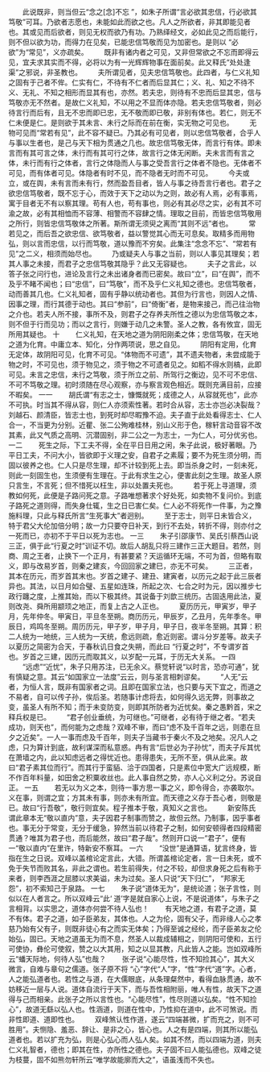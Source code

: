 <!-- { "loadSidebar": true } -->
　　此说既非，则当但云“念之[念]不忘 ”，如朱子所谓“言必欲其忠信，行必欲其笃敬”可耳。乃欲者志愿也，未能如此而欲之也。凡人之所欲者，非其即能见者也。其或见而后欲者，则见无权而欲乃有功。乃熟绎经文，必如此见之而后能行，则不但以欲为功，而得力在见矣，已能忠信笃敬而见为加密也。是则以 “必欲”为“常见”，义亦疏矣。 
　　既非有诸内者之可见，又非但常欲之不忘而即得云见，宜夫求其实而不得，必将以为有一光辉辉物事在面前矣。此又释氏“处处逢渠”之邪说，非圣教也。 
　　夫所谓见者，见夫忠信笃敬也。此四者，与仁义礼知之固有于己者不侔。仁实有仁，不待有不仁者而后显其仁；义、礼、知之不待不义、无礼、不知之相形而显其有也，亦然。若夫忠，则待有不忠而后显其忠，信与笃敬亦无不然者。是故仁义礼知，不以用之不显而体亦隐。若夫忠信笃敬者，则必待言行而后有，且无不忠而即已忠，无不敬而即已敬，非别有体也。若仁，则无不仁未便是仁。是则欲于其未言、未行之际而在前在衡，实无物之可见也。 
　　无物可见而“常若有见”，此不容不疑已。乃其必有可见者，则以忠信笃敬者，合乎人与事以生者也，是己与天下相为贯通之几也。故忠信笃敬无体，而言行有体。即未言而有其可言之体，未行而有其可行之体，故言行之体无闲断。夫未言而有言之体，未行而有行之体者，言行之体隐而人与事之受吾言行之体者不隐也。无体者不可见，而有体者可见。体隐者有时不见，而不隐者无时而不可见。 
　　今夫或立，或在舆，未有言而未有行，然而盈吾目者，皆人与事之待吾言行者也。君子之欲忠信笃敬者，既不忘于心，而效于天下之动以为之则，故必有人焉，必有事焉，寓于目者无不有以察其理。苟有人也，苟有事也，则必有其必尽之实，必有其不可渝之故，必有其相恤而不容薄、相警而不容肆之情。理取之目前，而皆忠信笃敬用之所行，则皆忠信笃敬体之所著。斯所谓无须臾之离而“其则不远”者也。 
　　常若见之，而后吾之欲忠信、欲笃敬者，益以警觉其心而无可息矣。取精多而用物弘，则以言而忠信，以行而笃敬，道以豫而不穷矣。此集注“念念不忘”、“常若有见”之二义，相须而始尽也。 
　　乃或疑夫人与事之当前，则以人事见其理矣；若其人事之未接，而君子之忠信笃敬其隐乎？此又无容疑也。 
　　夫子之言此，以答子张之问行也，进论及言行之未出诸身者而已密矣。故曰“立”，曰“在舆”，而不及乎不睹不闻也；曰“忠信”，曰“笃敬”，而不及乎仁义礼知之德也。忠信笃敬者，动而善其几也。仁义礼知者，固有乎静以统动者也。其但为行言也，则因人之情、因事之理，而行其德于动也。其曰“参前”，曰“倚衡”者，是物来接己，而己往治物之介也。若夫人所不接，事所不及，则君子之存养夫所性之德以为忠信笃敬之本，则不但于行而见功；而以之言行，则嫌于动几之未警。圣人之教，各有攸宜，固无所用其疑也。 
十 
　　仁义礼知，在天地之道为阴阳刚柔之体；忠信笃敬，在天地之道为化育。中庸立本、知化，分作两项说，思之自见。 
　　阴阳有定用，化育无定体，故阴阳可见，化育不可见。“体物而不可遗”，其不遗夫物者，未尝成能于物之时，不可见也，须于物见之，须于物之不可遗者见之。如稻不得水则槁，此即可见。未言之忠信，未行之笃敬，须于所立之前、所驾行之衡边，见不可不忠信、不可不笃敬之理。初时须随在尽心观察，亦与察言观色相近。既则充满目前，应接不暇矣。 
一一
　　胡氏谓“有志之士，慷慨就死；成德之人，从容就死也”，此亦不可执。时当其不得从容，则仁人亦须索性著。若时合从容，志士亦岂必决裂哉？刘越石、颜清臣，皆志士也，到死时却尽暇豫不迫。夫子直于此处看得志士、仁人合一，不当更为分别。近瞿、张二公殉难桂林，别山义形于色，稼轩言动音容不改其素，此又气质之高明、沉潜固别，非二公之一为志士，一为仁人，可分优劣也。 
一二
　　死生之际，下工夫不得，全在平日日用之闲，朱子此说，极好著眼。乃平日工夫，不问大小，皆欲即于义理之安，自君子之素履；要不为死生须分明，而固以彼养之也。仁人只是尽生理，却不计较到死上去。即当杀身之时，一刻未死，则此一刻固生也，生须便有生理在。于此有求生之心，便害此刻之生理。故圣人原只言生，不言死；但不惜死以枉生，非以处置夫死也。 
　　若于死上寻道理，须教如何死，此便是子路问死之意。子路唯想著求个好处死，如卖物不复问价。到底子路死之道则得，而失身仕辄，生之日已害仁矣。仁人必不将死作一件事，为之豫施料理，只此与释氏所言“生死事大”者迥别。 
　　至于志士，则平日未皆合义，特于君父大伦加倍分明；故一力只要夺日补天，到行不去处，转折不得，则亦付之一死而已，亦初不于平日以死为志也。 
一三
　　朱子引邵康节、吴氏引蔡西山说三正，俱于此“行夏之时”训证不切。故后人胡乱只将三建作三正大题目。若然，则商、周之王者，止换下一个正月，有甚要紧？天运循环无端，不可为首，但略有取义，即与改易岁首，则秦之建亥，今回回家之建巳，亦无不可矣。 
　　三正者，其本在历元，而岁首其末也。岁首之建子、建丑、建寅者，以历元之起于此三辰者异也。其法，以日月如合璧、五星如连珠，所起之次、七合之时为元，因以推步七政行躔之度，上推其始，而以下极其终。其说备于刘歆三统历。古固迭用此法，夏则改尧、舜所用颛顼之地正，而复上古之人正也。 
　　夏历历元，甲寅岁，甲子月，先年仲冬。甲寅日，平旦冬至朔。商历历元，甲辰岁，乙丑月，先年季冬。甲辰日，鸡鸣冬至朔。周历历元，甲子岁，甲子月，甲子日，夜半冬至朔。其算：积二人统为一地统，三人统为一天统，愈远则疏，愈近则密。谓斗分岁差等。故夫子以夏历之简密为合天，于春秋讥日食之失朔，而此曰 “行夏之时”，不专谓岁首也。岁首之三建，因历元而取其义，以岁配一元耳，于历无大关系。 
一四
　　“远虑”“近忧”，朱子只用苏注，已无余义。蔡觉轩说“以时言，恐亦可通”，犹有慎疑之意。其云“如国家立一法度”云云，则与圣言相刺谬矣。 
　　“人无”云者，为恒人言，既非有国家者之词。且即在国家立法，也只要与天下宜之，而道之不易者，自可以传子孙，俟后圣。若随事计虑将去，如何得久远无弊，则事故之变，虽圣人有所不知；而于未变防变，则即其所防者为近忧矣。秦之愚黔首，宋之释兵权是已。 
　　“君子创业垂统，为可继也。”可继者，必有待于继之者。“若夫成功，则天也”，而何能为之虑哉？双峰不审，而曰“虑不及千百年之远，则患在旦夕之近矣”。一人一事而虑及千百年，则夫子当藏书于秦火不及之地矣。况凡人之虑，只为算计到底，故利谋深而私意惑。冉有言“后世必为子孙忧”，而夫子斥其忧在萧墙之内，此以知虑远者之得忧近也。患得患失，无所不至，俱从此来。故曰“君子素其位而行”。而其行于蛮貊、洽于四国者，只是素位中宽大广远规模，断不作百年料量，如田舍之积粟收丝也。此人事自然之势，亦人心义利之分。苏说自正。 
一五
　　若无以为义之本，则待一事方思一事之义，即令得合，亦袭取尔。义在事，则谓之宜；方其未有事，则亦未有所宜。而天德之义存于吾心者，则敬是已。故曰“行吾敬”，敬行则宜矣。程子推本于敬，真知义之言也。 
　　新安陈氏谓此章本无“敬以直内”意，夫子因君子制事而赞之，故但云然。乃制事，因乎事者也。事无分于常变，无分于缓急，猝然当前以待君子之制，如何安顿得者四段精密贯通？唯其为君子也，而后能然，故曰“君子哉”。然则开口说一“君子”，便有一“敬以直内”在里许，特新安不察耳。 
一六
　　“没世”是通算语，犹言终身，皆指在生之日说。双峰以盖棺论定言此，大错。所谓盖棺论定者，言一日未死，或不免于失节而败其名，非此之谓也。若生前得失，付之不较，却但求身死之后有称于来者，则李西涯之屈膝以求美谥，未为过矣。圣人只说“天下归仁”， “邦家无怨”，初不索知己于泉路。 
一七
　　朱子说“道体无为”，是统论道；张子言性，则似以在人者言之。所以双峰云“此‘ 道’字是就自家心上说，不是说道体”，与朱子之言相背。以实思之，道体亦何尝不待人弘也！ 
　　有天地之道，有君子之道，莫不有体。君子之道，如子臣弟友，其体也。人之为伦，固有父子，而非缘人心之孝慈乃始有父有子，则既非徒心有之而实无体矣；乃得至诚之经纶，而子臣弟友之伦始弘，固已。天地之道虽无为而不息，然圣人以裁成辅相之，则阴阳可使和，五行可使协，彝伦可使叙，赞之以大其用，知之以显其教，凡此皆人之能。岂如双峰所云“蟠天际地，何待人弘”也哉？ 
　　张子说“心能尽性，性不知捡其心”，其大义微言，自难与章句之儒道。张子原不将 “心”字代“人”字，“性”字代“道”字。心者，人之能弘道者也。若性之与道，在大儒眼底，从条理粲然中，看得血脉贯通，故不妨移近一层与人说。道体自流行于天下，而与吾性相附丽，唯人有性，故天下之道得与己而相亲。此张子之所以言性也。“心能尽性”，性尽则道以弘矣。“性不知捡心”，故道无繇以弘人也。性涵道，则道在性中，乃性抑在道中，此不可煞说。而非性即道、道即性也。 
　　双峰煞认性作道，遂云“四端甚微，扩而充之，则不可胜用”。夫恻隐、羞恶、辞让、是非之心，皆心也。人之有是四端，则其所以能弘道者也。若以扩充为弘，则是心弘心而人弘人矣。如其不然，而以四端为道，则夫仁义礼智者，德也；即其在性，亦所性之德也。夫子固不曰人能弘德也。双峰之徒为枝蔓，固不如熊勿轩所云“唯学故能廓而大之”，语虽浅而不失也。 
